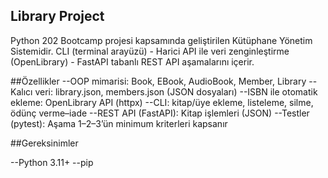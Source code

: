 ## Library Project
Python 202 Bootcamp projesi kapsamında geliştirilen Kütüphane Yönetim Sistemidir.
CLI (terminal arayüzü) - Harici API ile veri zenginleştirme (OpenLibrary) - FastAPI tabanlı REST API aşamalarını içerir.

##Özellikler
--OOP mimarisi: Book, EBook, AudioBook, Member, Library
--Kalıcı veri: library.json, members.json (JSON dosyaları)
--ISBN ile otomatik ekleme: OpenLibrary API (httpx)
--CLI: kitap/üye ekleme, listeleme, silme, ödünç verme–iade
--REST API (FastAPI): Kitap işlemleri (JSON)
--Testler (pytest): Aşama 1–2–3’ün minimum kriterleri kapsanır

##Gereksinimler

--Python 3.11+
--pip
